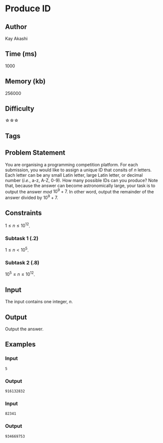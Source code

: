 # Produce ID

## Author

Kay Akashi

## Time (ms)

1000

## Memory (kb)

256000

## Difficulty

☆☆☆

## Tags

## Problem Statement 

You are organising a programming competition platform. For each submission, you would like to assign a unique ID that consits of $n$ letters. Each letter can be any small Latin letter, large Latin letter, or decimal number ($i.e.$, a-z, A-Z, $0$-$9$). How many possible IDs can you produce? Note that, because the answer can become astronomically large, your task is to output the answer $mod$ $10^{9} + 7$. In other word, output the remainder of the answer divided by $10^{9} + 7$.

## Constraints

$1 \leq n \leq 10^{12}$.

### Subtask 1 (.2)

$1 \leq n \lt 10^{5}$.

### Subtask 2 (.8)

$10^{5} \leq n \leq 10^{12}$.

## Input

The input contains one integer, $n$.

## Output

Output the answer.

## Examples

### Input 

```
5
```

### Output

```
916132832
```

### Input

```
82341
```

### Output
```
934669753
```